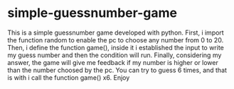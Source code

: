 # simple-guessnumber-game
This is a simple guessnumber game developed with python.
First, i import the function random to enable the pc to choose any number from 0 to 20. Then, i define the function game(), inside it i established the input to write my guess number and then the condition will run. Finally, considering my answer, the game will give me feedback if my number is higher or lower than the number choosed by the pc. 
You can try to guess 6 times, and that is with i call the function game() x6. Enjoy
